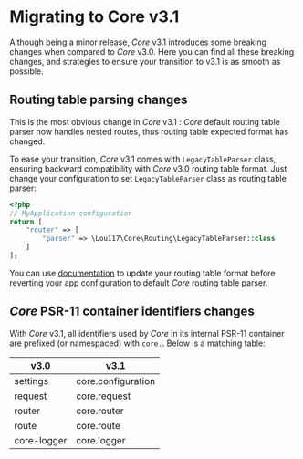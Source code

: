 # Migrating to Core v3.1
Although being a minor release, *Core* v3.1 introduces some breaking changes when compared to *Core* v3.0. Here you can 
find all these breaking changes, and strategies to ensure your transition to v3.1 is as smooth as possible.
## Routing table parsing changes
This is the most obvious change in *Core* v3.1 : *Core* default routing table parser now handles nested routes, thus 
routing table expected format has changed.

To ease your transition, *Core* v3.1 comes with `LegacyTableParser` class, ensuring backward compatibility with *Core* 
v3.0 routing table format. Just change your configuration to set `LegacyTableParser` class as routing table parser:
```php
<?php
// MyApplication configuration
return [
    "router" => [
        "parser" => \Lou117\Core\Routing\LegacyTableParser::class
    ]
];
```
You can use [documentation](using_default_routing_table_parser.md) to update your routing table format before reverting 
your app configuration to default *Core* routing table parser.
## *Core* PSR-11 container identifiers changes
With *Core* v3.1, all identifiers used by *Core* in its internal PSR-11 container are prefixed (or namespaced) with 
`core.`. Below is a matching table:

|v3.0|v3.1|
|----|----|
|settings|core.configuration|
|request|core.request|
|router|core.router|
|route|core.route|
|core-logger|core.logger|



